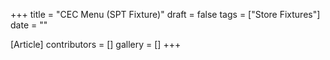 +++
title = "CEC Menu (SPT Fixture)"
draft = false
tags = ["Store Fixtures"]
date = ""

[Article]
contributors = []
gallery = []
+++